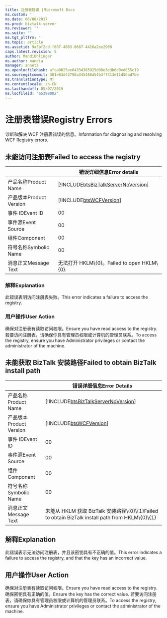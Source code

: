 ```yaml
---
title: 注册表错误 |Microsoft Docs
ms.custom: ''
ms.date: 06/08/2017
ms.prod: biztalk-server
ms.reviewer: ''
ms.suite: ''
ms.tgt_pltfrm: ''
ms.topic: article
ms.assetid: 9a5bf2cd-f807-4083-8687-4416a2ee2908
caps.latest.revision: 5
author: MandiOhlinger
ms.author: mandia
manager: anneta
ms.openlocfilehash: afca0825ee04334385925d08e3edb0d0ed055c19
ms.sourcegitcommit: 381e83d43796a345488d54b3f7413e11d56ad7be
ms.translationtype: MT
ms.contentlocale: zh-CN
ms.lasthandoff: 05/07/2019
ms.locfileid: "65398002"
---
```

# <a name="registry-errors"></a><span data-ttu-id="e2f3e-102">注册表错误</span><span class="sxs-lookup"><span data-stu-id="e2f3e-102">Registry Errors</span></span>
<span data-ttu-id="e2f3e-103">诊断和解决 WCF 注册表错误的信息。</span><span class="sxs-lookup"><span data-stu-id="e2f3e-103">Information for diagnosing and resolving WCF Registry errors.</span></span>  

## <a name="failed-to-access-the-registry"></a><span data-ttu-id="e2f3e-104">未能访问注册表</span><span class="sxs-lookup"><span data-stu-id="e2f3e-104">Failed to access the registry</span></span>
  
|                 |                                   <span data-ttu-id="e2f3e-105">错误详细信息</span><span class="sxs-lookup"><span data-stu-id="e2f3e-105">Error details</span></span>                                    |
|-----------------|------------------------------------------------------------------------------------|
|  <span data-ttu-id="e2f3e-106">产品名称</span><span class="sxs-lookup"><span data-stu-id="e2f3e-106">Product Name</span></span>   | [!INCLUDE[btsBizTalkServerNoVersion](../includes/btsbiztalkservernoversion-md.md)] |
| <span data-ttu-id="e2f3e-107">产品版本</span><span class="sxs-lookup"><span data-stu-id="e2f3e-107">Product Version</span></span> |             [!INCLUDE[btsWCFVersion](../includes/btswcfversion-md.md)]             |
|    <span data-ttu-id="e2f3e-108">事件 ID</span><span class="sxs-lookup"><span data-stu-id="e2f3e-108">Event ID</span></span>     |                                         <span data-ttu-id="e2f3e-109">0</span><span class="sxs-lookup"><span data-stu-id="e2f3e-109">0</span></span>                                          |
|  <span data-ttu-id="e2f3e-110">事件源</span><span class="sxs-lookup"><span data-stu-id="e2f3e-110">Event Source</span></span>   |                                         <span data-ttu-id="e2f3e-111">0</span><span class="sxs-lookup"><span data-stu-id="e2f3e-111">0</span></span>                                          |
|    <span data-ttu-id="e2f3e-112">组件</span><span class="sxs-lookup"><span data-stu-id="e2f3e-112">Component</span></span>    |                                         <span data-ttu-id="e2f3e-113">0</span><span class="sxs-lookup"><span data-stu-id="e2f3e-113">0</span></span>                                          |
|  <span data-ttu-id="e2f3e-114">符号名称</span><span class="sxs-lookup"><span data-stu-id="e2f3e-114">Symbolic Name</span></span>  |                                         <span data-ttu-id="e2f3e-115">0</span><span class="sxs-lookup"><span data-stu-id="e2f3e-115">0</span></span>                                          |
|  <span data-ttu-id="e2f3e-116">消息正文</span><span class="sxs-lookup"><span data-stu-id="e2f3e-116">Message Text</span></span>   |                             <span data-ttu-id="e2f3e-117">无法打开 HKLM\\{0}。</span><span class="sxs-lookup"><span data-stu-id="e2f3e-117">Failed to open HKLM\\{0}.</span></span>                              |
  
### <a name="explanation"></a><span data-ttu-id="e2f3e-118">解释</span><span class="sxs-lookup"><span data-stu-id="e2f3e-118">Explanation</span></span>  
 <span data-ttu-id="e2f3e-119">此错误表明访问注册表失败。</span><span class="sxs-lookup"><span data-stu-id="e2f3e-119">This error indicates a failure to access the registry.</span></span>  
  
### <a name="user-action"></a><span data-ttu-id="e2f3e-120">用户操作</span><span class="sxs-lookup"><span data-stu-id="e2f3e-120">User Action</span></span>  
 <span data-ttu-id="e2f3e-121">确保对注册表有读取访问权限。</span><span class="sxs-lookup"><span data-stu-id="e2f3e-121">Ensure you have read access to the registry.</span></span> <span data-ttu-id="e2f3e-122">若要访问注册表，请确保你具有管理员权限或计算机的管理员联系。</span><span class="sxs-lookup"><span data-stu-id="e2f3e-122">To access the registry, ensure you have Administrator privileges or contact the administrator of the machine.</span></span>
 
## <a name="failed-to-obtain-biztalk-install-path"></a><span data-ttu-id="e2f3e-123">未能获取 BizTalk 安装路径</span><span class="sxs-lookup"><span data-stu-id="e2f3e-123">Failed to obtain BizTalk install path</span></span>
  
|                 |                                   <span data-ttu-id="e2f3e-124">错误详细信息</span><span class="sxs-lookup"><span data-stu-id="e2f3e-124">Error Details</span></span>                                    |
|-----------------|------------------------------------------------------------------------------------|
|  <span data-ttu-id="e2f3e-125">产品名称</span><span class="sxs-lookup"><span data-stu-id="e2f3e-125">Product Name</span></span>   | [!INCLUDE[btsBizTalkServerNoVersion](../includes/btsbiztalkservernoversion-md.md)] |
| <span data-ttu-id="e2f3e-126">产品版本</span><span class="sxs-lookup"><span data-stu-id="e2f3e-126">Product Version</span></span> |             [!INCLUDE[btsWCFVersion](../includes/btswcfversion-md.md)]             |
|    <span data-ttu-id="e2f3e-127">事件 ID</span><span class="sxs-lookup"><span data-stu-id="e2f3e-127">Event ID</span></span>     |                                         <span data-ttu-id="e2f3e-128">0</span><span class="sxs-lookup"><span data-stu-id="e2f3e-128">0</span></span>                                          |
|  <span data-ttu-id="e2f3e-129">事件源</span><span class="sxs-lookup"><span data-stu-id="e2f3e-129">Event Source</span></span>   |                                         <span data-ttu-id="e2f3e-130">0</span><span class="sxs-lookup"><span data-stu-id="e2f3e-130">0</span></span>                                          |
|    <span data-ttu-id="e2f3e-131">组件</span><span class="sxs-lookup"><span data-stu-id="e2f3e-131">Component</span></span>    |                                         <span data-ttu-id="e2f3e-132">0</span><span class="sxs-lookup"><span data-stu-id="e2f3e-132">0</span></span>                                          |
|  <span data-ttu-id="e2f3e-133">符号名称</span><span class="sxs-lookup"><span data-stu-id="e2f3e-133">Symbolic Name</span></span>  |                                         <span data-ttu-id="e2f3e-134">0</span><span class="sxs-lookup"><span data-stu-id="e2f3e-134">0</span></span>                                          |
|  <span data-ttu-id="e2f3e-135">消息正文</span><span class="sxs-lookup"><span data-stu-id="e2f3e-135">Message Text</span></span>   |             <span data-ttu-id="e2f3e-136">未能从 HKLM 获取 BizTalk 安装路径\\{0}\\{1}</span><span class="sxs-lookup"><span data-stu-id="e2f3e-136">Failed to obtain BizTalk install path from HKLM\\{0}\\{1}</span></span>              |
  
## <a name="explanation"></a><span data-ttu-id="e2f3e-137">解释</span><span class="sxs-lookup"><span data-stu-id="e2f3e-137">Explanation</span></span>  
 <span data-ttu-id="e2f3e-138">此错误表示无法访问注册表，并且该密钥具有不正确的值。</span><span class="sxs-lookup"><span data-stu-id="e2f3e-138">This error indicates a failure to access the registry, and that the key has an incorrect value.</span></span>  
  
## <a name="user-action"></a><span data-ttu-id="e2f3e-139">用户操作</span><span class="sxs-lookup"><span data-stu-id="e2f3e-139">User Action</span></span>  
 <span data-ttu-id="e2f3e-140">确保对注册表有读取访问权限。</span><span class="sxs-lookup"><span data-stu-id="e2f3e-140">Ensure you have read access to the registry.</span></span> <span data-ttu-id="e2f3e-141">确保密钥具有正确的值。</span><span class="sxs-lookup"><span data-stu-id="e2f3e-141">Ensure the key has the correct value.</span></span> <span data-ttu-id="e2f3e-142">若要访问注册表，请确保你具有管理员权限或计算机的管理员联系。</span><span class="sxs-lookup"><span data-stu-id="e2f3e-142">To access the registry, ensure you have Administrator privileges or contact the administrator of the machine.</span></span> 